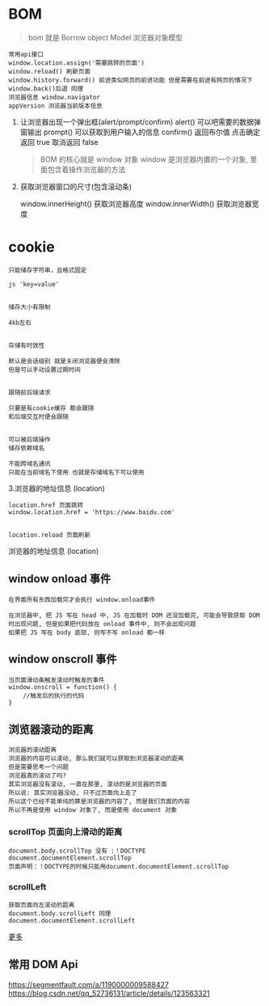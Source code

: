 # BOM

> bom 就是 Borrow object Model 浏览器对象模型

    常用api接口
    window.location.assign('需要跳转的页面')
    window.reload() 刷新页面
    window.history.forward() 前进类似网页的前进功能 但是需要在前进有网页的情况下
    window.back()后退 同理
    浏览器信息 window.navigator
    appVersion 浏览器当前版本信息

1. 让浏览器出现一个弹出框(alert/prompt/confirm)
   alert() 可以吧需要的数据弹窗输出
   prompt() 可以获取到用户输入的信息
   confirm() 返回布尔值 点击确定返回 true 取消返回 false

   > BOM 的核心就是 window 对象
   > window 是浏览器内置的一个对象, 里面包含着操作浏览器的方法

2. 获取浏览器窗口的尺寸(包含滚动条)

   window.innerHeight() 获取浏览器高度
   window.innerWidth() 获取浏览器宽度

# cookie

    只能储存字符串，且格式固定

    js 'key=value'


    储存大小有限制

    4kb左右


    存储有时效性

    默认是会话级别 就是关闭浏览器便会清除
    但是可以手动设置过期时间


    跟随前后端请求

    只要是有cookie缓存 都会跟随
    和后端交互时便会跟随


    可以被后端操作
    储存依赖域名

    不能跨域名通讯
    只能在当前域名下使用 也就是存储域名下可以使用

3.浏览器的地址信息 (location)

    location.href 页面跳转
    window.location.href = 'https://www.baidu.com'


    location.reload 页面刷新

浏览器的地址信息 (location)

## window onload 事件

    在界面所有东西加载完才会执行 window.onload事件

    在浏览器中, 把 JS 写在 head 中, JS 在加载时 DOM 还没加载完, 可能会导致获取 DOM 时出现问题, 但是如果把代码放在 onload 事件中, 则不会出现问题
    如果把 JS 写在 body 底部, 则写不写 onload 都一样

## window onscroll 事件

    当页面滑动条触发滚动时触发的事件
    window.onscroll = function() {
        //触发后的执行的代码
    }

## 浏览器滚动的距离

    浏览器的滚动距离
    浏览器的内容可以滚动, 那么我们就可以获取到浏览器滚动的距离
    但是需要思考一个问题
    浏览器真的滚动了吗?
    其实浏览器没有滚动, 一直在那里, 滚动的是浏览器的页面
    所以说: 其实浏览器没动, 只不过页面向上走了
    所以这个已经不能单纯的算是浏览器的内容了, 而是我们页面的内容
    所以不再是使用 window 对象了, 而是使用 document 对象

### scrollTop 页面向上滑动的距离

    document.body.scrollTop 没有 :！DOCTYPE
    document.documentElement.scrollTop
    页面声明：！DOCTYPE的时候只能用document.documentElement.scrollTop

### scrollLeft

    获取页面向左滚动的距离
    document.body.scrollLeft 同理
    document.documentElement.scrollLeft

<a href="https://juejin.cn/post/6860890529148698632#heading-11">更多</a>

## 常用 DOM Api

https://segmentfault.com/a/1190000009588427
https://blog.csdn.net/qq_52736131/article/details/123563321